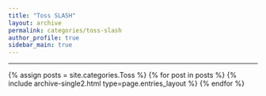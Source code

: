 ```yaml
---
title: "Toss SLASH"
layout: archive
permalink: categories/toss-slash
author_profile: true
sidebar_main: true
---
```


<!-- 공백이 포함되어 있는 카테고리 이름의 경우 site.categories['a b c'] 이런식으로! -->

---

{% assign posts = site.categories.Toss %}
{% for post in posts %} {% include archive-single2.html type=page.entries_layout %} {% endfor %}
